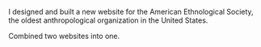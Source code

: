 I designed and built a new website for the American Ethnological Society, the oldest anthropological organization in the United States.

Combined two websites into one.
